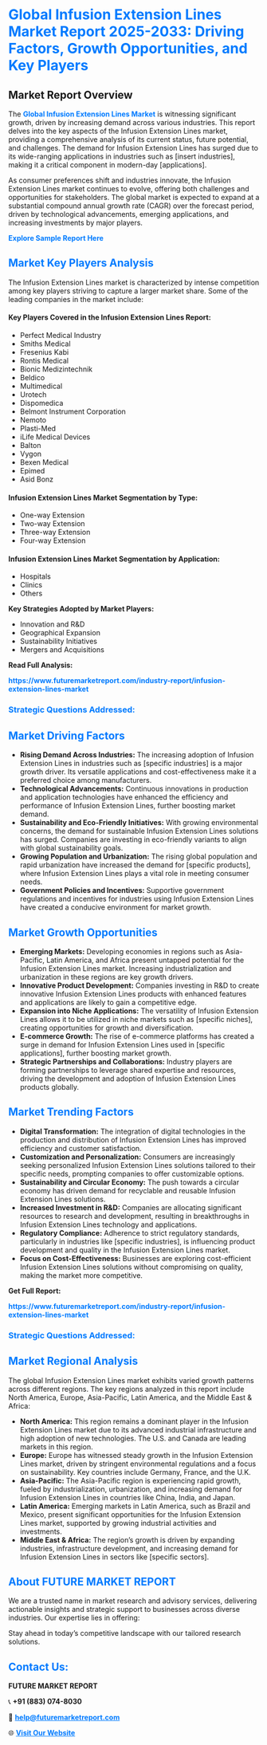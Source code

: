 <h1 style="color: #007BFF;">Global Infusion Extension Lines Market Report 2025-2033: Driving Factors, Growth Opportunities, and Key Players</h1>

<section id="overview">
<h2>Market Report Overview</h2>
<p>The <a href="https://www.futuremarketreport.com/industry-report/infusion-extension-lines-market" style="color: #007BFF; text-decoration: none;"><strong>Global Infusion Extension Lines Market</strong></a> is witnessing significant growth, driven by increasing demand across various industries. This report delves into the key aspects of the Infusion Extension Lines market, providing a comprehensive analysis of its current status, future potential, and challenges. The demand for Infusion Extension Lines has surged due to its wide-ranging applications in industries such as [insert industries], making it a critical component in modern-day [applications].</p>
<p>As consumer preferences shift and industries innovate, the Infusion Extension Lines market continues to evolve, offering both challenges and opportunities for stakeholders. The global market is expected to expand at a substantial compound annual growth rate (CAGR) over the forecast period, driven by technological advancements, emerging applications, and increasing investments by major players.</p>
</section>

<section id="overview">
<p><a href="https://www.futuremarketreport.com/request-sample/reportId=56522" style="color: #007BFF; text-decoration: none;"><strong>Explore Sample Report Here</strong></a></p>
</section>

<section id="key-players">
<h2 style="color: #007BFF;">Market Key Players Analysis</h2>
<p>The Infusion Extension Lines market is characterized by intense competition among key players striving to capture a larger market share. Some of the leading companies in the market include:</p>
<h4>Key Players Covered in the Infusion Extension Lines Report:</h4>
<ul><li>Perfect Medical Industry</li><li>Smiths Medical</li><li>Fresenius Kabi</li><li>Rontis Medical</li><li>Bionic Medizintechnik</li><li>Beldico</li><li>Multimedical</li><li>Urotech</li><li>Dispomedica</li><li>Belmont Instrument Corporation</li><li>Nemoto</li><li>Plasti-Med</li><li>iLife Medical Devices</li><li>Balton</li><li>Vygon</li><li>Bexen Medical</li><li>Epimed</li><li>Asid Bonz</li></ul>
<h4>Infusion Extension Lines Market Segmentation by Type:</h4>
<ul><li>One-way Extension</li><li>Two-way Extension</li><li>Three-way Extension</li><li>Four-way Extension</li></ul>

<h4>Infusion Extension Lines Market Segmentation by Application:</h4>
<ul><li>Hospitals</li><li>Clinics</li><li>Others</li></ul>
<p><strong>Key Strategies Adopted by Market Players:</strong></p>
<ul>
<li>Innovation and R&D</li>
<li>Geographical Expansion</li>
<li>Sustainability Initiatives</li>
<li>Mergers and Acquisitions</li>
</ul>
</section>

<section>
<p><strong>Read Full Analysis: </strong></p><a href="https://www.futuremarketreport.com/industry-report/infusion-extension-lines-market" style="color: #007BFF; text-decoration: none;"><strong>https://www.futuremarketreport.com/industry-report/infusion-extension-lines-market</strong></a>
<h3 style="color: #007BFF;">Strategic Questions Addressed:</h3>
</section>

<section id="driving-factors">
<h2 style="color: #007BFF;">Market Driving Factors</h2>
<ul>
<li><strong>Rising Demand Across Industries:</strong> The increasing adoption of Infusion Extension Lines in industries such as [specific industries] is a major growth driver. Its versatile applications and cost-effectiveness make it a preferred choice among manufacturers.</li>
<li><strong>Technological Advancements:</strong> Continuous innovations in production and application technologies have enhanced the efficiency and performance of Infusion Extension Lines, further boosting market demand.</li>
<li><strong>Sustainability and Eco-Friendly Initiatives:</strong> With growing environmental concerns, the demand for sustainable Infusion Extension Lines solutions has surged. Companies are investing in eco-friendly variants to align with global sustainability goals.</li>
<li><strong>Growing Population and Urbanization:</strong> The rising global population and rapid urbanization have increased the demand for [specific products], where Infusion Extension Lines plays a vital role in meeting consumer needs.</li>
<li><strong>Government Policies and Incentives:</strong> Supportive government regulations and incentives for industries using Infusion Extension Lines have created a conducive environment for market growth.</li>
</ul>
</section>

<section id="growth-opportunities">
<h2 style="color: #007BFF;">Market Growth Opportunities</h2>
<ul>
<li><strong>Emerging Markets:</strong> Developing economies in regions such as Asia-Pacific, Latin America, and Africa present untapped potential for the Infusion Extension Lines market. Increasing industrialization and urbanization in these regions are key growth drivers.</li>
<li><strong>Innovative Product Development:</strong> Companies investing in R&D to create innovative Infusion Extension Lines products with enhanced features and applications are likely to gain a competitive edge.</li>
<li><strong>Expansion into Niche Applications:</strong> The versatility of Infusion Extension Lines allows it to be utilized in niche markets such as [specific niches], creating opportunities for growth and diversification.</li>
<li><strong>E-commerce Growth:</strong> The rise of e-commerce platforms has created a surge in demand for Infusion Extension Lines used in [specific applications], further boosting market growth.</li>
<li><strong>Strategic Partnerships and Collaborations:</strong> Industry players are forming partnerships to leverage shared expertise and resources, driving the development and adoption of Infusion Extension Lines products globally.</li>
</ul>
</section>

<section id="trending-factors">
<h2 style="color: #007BFF;">Market Trending Factors</h2>
<ul>
<li><strong>Digital Transformation:</strong> The integration of digital technologies in the production and distribution of Infusion Extension Lines has improved efficiency and customer satisfaction.</li>
<li><strong>Customization and Personalization:</strong> Consumers are increasingly seeking personalized Infusion Extension Lines solutions tailored to their specific needs, prompting companies to offer customizable options.</li>
<li><strong>Sustainability and Circular Economy:</strong> The push towards a circular economy has driven demand for recyclable and reusable Infusion Extension Lines solutions.</li>
<li><strong>Increased Investment in R&D:</strong> Companies are allocating significant resources to research and development, resulting in breakthroughs in Infusion Extension Lines technology and applications.</li>
<li><strong>Regulatory Compliance:</strong> Adherence to strict regulatory standards, particularly in industries like [specific industries], is influencing product development and quality in the Infusion Extension Lines market.</li>
<li><strong>Focus on Cost-Effectiveness:</strong> Businesses are exploring cost-efficient Infusion Extension Lines solutions without compromising on quality, making the market more competitive.</li>
</ul>
</section>

<section>
<p><strong>Get Full Report: </strong></p><a href="https://www.futuremarketreport.com/industry-report/infusion-extension-lines-market" style="color: #007BFF; text-decoration: none;"><strong>https://www.futuremarketreport.com/industry-report/infusion-extension-lines-market</strong></a>
<h3 style="color: #007BFF;">Strategic Questions Addressed:</h3>
</section>


<section id="regional-analysis">
<h2 style="color: #007BFF;">Market Regional Analysis</h2>
<p>The global Infusion Extension Lines market exhibits varied growth patterns across different regions. The key regions analyzed in this report include North America, Europe, Asia-Pacific, Latin America, and the Middle East & Africa:</p>
<ul>
<li><strong>North America:</strong> This region remains a dominant player in the Infusion Extension Lines market due to its advanced industrial infrastructure and high adoption of new technologies. The U.S. and Canada are leading markets in this region.</li>
<li><strong>Europe:</strong> Europe has witnessed steady growth in the Infusion Extension Lines market, driven by stringent environmental regulations and a focus on sustainability. Key countries include Germany, France, and the U.K.</li>
<li><strong>Asia-Pacific:</strong> The Asia-Pacific region is experiencing rapid growth, fueled by industrialization, urbanization, and increasing demand for Infusion Extension Lines in countries like China, India, and Japan.</li>
<li><strong>Latin America:</strong> Emerging markets in Latin America, such as Brazil and Mexico, present significant opportunities for the Infusion Extension Lines market, supported by growing industrial activities and investments.</li>
<li><strong>Middle East & Africa:</strong> The region’s growth is driven by expanding industries, infrastructure development, and increasing demand for Infusion Extension Lines in sectors like [specific sectors].</li>
</ul>
</section>

<footer>
<h2 style="color: #007BFF;">About FUTURE MARKET REPORT</h2>
<p>We are a trusted name in market research and advisory services, delivering actionable insights and strategic support to businesses across diverse industries. Our expertise lies in offering:</p>

<p>Stay ahead in today’s competitive landscape with our tailored research solutions.</p>

<h2 style="color: #007BFF;">Contact Us:</h2>
<p><strong>FUTURE MARKET REPORT</strong></p>
<p>📞 <strong>+91 (883) 074-8030</strong></p>
<p>📧 <strong><a href="mailto:help@futuremarketreport.com" style="color: #007BFF;">help@futuremarketreport.com</a></strong></p>
<p>🌐 <strong><a href="https://www.futuremarketreport.com/" style="color: #007BFF;">Visit Our Website</a></strong></p>
</footer>